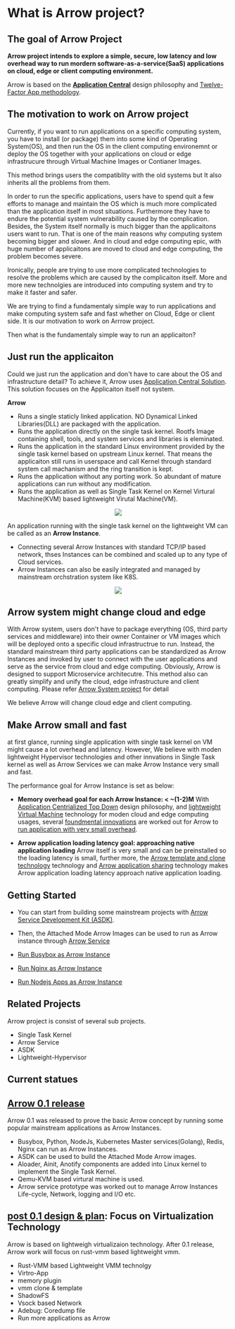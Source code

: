 # What is Arrow project?
## The goal of Arrow Project
**Arrow project intends to explore a simple, secure, low latency and low overhead way to run mordern software-as-a-service(SaaS) applications on cloud, edge or client computing environment.**

Arrow is based on the [**Application Central**](/TopDown.md) design philosophy and [Twelve-Factor App methodology](https://12factor.net/).

## The motivation to work on Arrow project
Currently, if you want to run applications on a specific computing system, you have to install (or package) them into some kind of Operating System(OS), and then run the OS in the client computing environemnt or deploy the OS together with your applications on cloud or edge infrastrucure through Virtual Machine Images or Contianer Images.

This method brings users the compatiblity with the old systems but It also inherits all the problems from them.

In order to run the specific applications, users have to spend quit a few efforts to manage and maintain the OS which is much more complicated than the application itself in most situations. Furthermore they have to endure the potential system vulnerability caused by the complication. Besides, the System itself normally is much bigger than the applicaitons users want to run. That is one of the main reasons why computing system becoming bigger and slower. And in cloud and edge computing epic, with huge number of applicaitons are moved to cloud and edge computing, the problem becomes severe.

Ironically, people are trying to use more complicated technologies to resolve the problems which are caused by the complicaiton itself. More and more new technolgies are introduced into computing system and try to make it faster and safer. 

We are trying to find a fundamentaly simple way to run applications and make computing system safe and fast whether on Cloud, Edge or client side. It is our motivation to work on Arrrow project.

Then what is the fundamentaly simple way to run an applicaiton?

## Just run the applicaiton
Could we just run the application and don't have to care about the OS and infrastructure detail? To achieve it, Arrow uses [Application Central Solution](TopDown.md#application-central-philosophy). This solution focuses on the Applicaiton itself not system.

**Arrow** 
- Runs a single staticly linked application. NO Dynamical Linked Libraries(DLL) are packaged with the application.
- Runs the application directly on the single task kernel. Rootfs Image containing shell, tools, and system services and libraries is eleminated.
- Runs the application in the standard Linux environment provided by the single task kernel based on upstream Linux kernel. That means the applicaiton still runs in userspace and call Kernel through standard system call machanism and the ring transition is kept.
- Runs the application without any porting work. So abundant of mature applications can run without any modification.
- Runs the application as well as Single Task Kernel on Kernel Virtural Machine(KVM) based lightweight Virutal Machine(VM). 
<p align="center">
  <img src="https://github.com/Walnux/Arrow_Documents/blob/master/images/ArrowFramework.png">
</p>

An application running with the single task kernel on the lightweight VM can be called as an **Arrow Instance**.  

- Connecting several Arrow Instances with standard TCP/IP based network, thses Instances can be combined and scaled up to any type of Cloud services.
- Arrow Instances can also be easily integrated and managed by mainstream orchstration system like K8S.

<p align="center">
  <img src="https://github.com/Walnux/Arrow_Documents/blob/master/images/ArrowInstances.jpg">
</p> 

## Arrow system might change cloud and edge
With Arrow system, users don't have to package everything (OS, third party services and middleware) into their owner Container or VM images which will be deployed onto a specific cloud infrastructrue to run. Instead, the standard mainstream third party applications can be standardized as Arrow Instances and invoked by user to connect with the user applications and serve as the service from cloud and edge computing. Obviously, Arrow is designed to support Microservice architecutre. This method also can greatly simplify and unify the cloud, edge infrastructure and client computing. Please refer [Arrow System project](TopDown.md#application-central-philosophy) for detail

We believe Arrow will change cloud edge and client computing.

## Make Arrow small and fast
at first glance, running single application with single task kernel on VM might cause a lot overhead and latency. However, We believe with moden lightweight Hypervisor technologies and other innvations in Single Task kernel as well as Arrow Services we can make Arrow Instance very small and fast.

The performance goal for Arrow Instance is set as below: 

- **Memory overhead goal for each Arrow Instance:  < ~(1-2)M**
With [Application Centrialized Top Down](/path/to/topdown) design philosophy, and [lightweight Virtual Machine](/path/to/lightweithtVirtualMachine) technology for moden cloud and edge computing usages, several [foundmental innovations](/path/to/innovations) are worked out for Arrow to [run application with very small overhead](/path/to/overhead). 

- **Arrow application loading latency goal: approaching native application loading**
Arrow itself is very small and can be preinstalled so the loading latency is small, further more, the [Arrow template and clone technology](/path/to/AtemplateClone) technology and [Arrow application sharing](/path/toAshareing) technology makes Arrow application loading latency approach native application loading.

##  Getting Started
- You can start from building some mainstream projects with [Arrow Service Development Kit (ASDK)](https://github.com/Walnux/Atools/tree/master/ASDK).

- Then, the Attached Mode Arrow Images can be used to run as Arrow instance through [Arrow Service](https://github.com/Walnux/arrowd)

- [Run Busybox as Arrow Instance](https://github.com/Walnux/Arrow_Documents/blob/master/Arrowize/ArrowizeBusybox.md)

- [Run Nginx as Arrow Instance](https://github.com/Walnux/Arrow_Documents/blob/master/Arrowize/Nginx.md)

- [Run Nodejs Apps as Arrow Instance](https://github.com/Walnux/Arrow_Documents/blob/master/Arrowize/Nodejs.md)

## Related Projects

Arrow project is consist of several sub projects.
- Single Task Kernel
- Arrow Service
- ASDK
- Lightweight-Hypervisor

## Current statues
## [Arrow 0.1 release](/path/to/0.1Release)

Arrow 0.1 was released to prove the basic Arrow concept by running some popular mainstream applications as Arrow Instances.

- Busybox, Python, NodeJs, Kubernetes Master services(Golang), Redis, Nginx can run as Arrow Instances. 
- ASDK can be used to build the Attached Mode Arrow images.
- Aloader, Ainit, Anotify components are added into Linux kernel to implement the Single Task Kernel.
- Qemu-KVM based virtural machine is used.
- Arrow service prototype was worked out to manage Arrow Instances Life-cycle, Network, logging and I/O etc.

## [post 0.1 design & plan](/Path/to/0.2ReleasePlan): Focus on Virtualization Technology
Arrow is based on lightweigh virtualizaion technology. After 0.1 release,  Arrow work will focus on rust-vmm based lightweight vmm.   

- Rust-VMM based Lightweight VMM technolgy
- Virtro-App
- memory plugin
- vmm clone & template
- ShadowFS
- Vsock based Network
- Adebug: Coredump file
- Run more applications as Arrow
